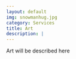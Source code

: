 ```yaml
---
layout: default
img: snowmanhug.jpg 
category: Services
title: Art 
description: |
---
```

Art will be described here
